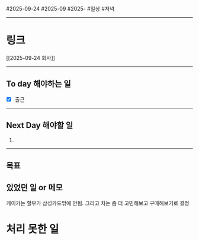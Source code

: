 #2025-09-24 #2025-09 #2025-
#일상 #저녁 

-------
# 링크
[[2025-09-24 회사]]

---
## To day 해야하는 일
- [x] 출근

---
## Next Day 해야할 일
1. 

---

## 목표


## 있었던 일  or 메모
케이카는 할부가 삼성카드밖에 안됨.
그리고 차는 좀 더 고민해보고 구매해보기로 결정

# 처리 못한 일